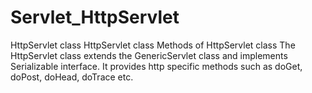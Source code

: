 # Servlet_HttpServlet
HttpServlet class      HttpServlet class     Methods of HttpServlet class  The HttpServlet class extends the GenericServlet class and implements Serializable interface. It provides http specific methods such as doGet, doPost, doHead, doTrace etc.
